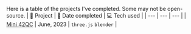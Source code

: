 Here is a table of the projects I've completed. Some may not be open-source.
| 💽 Project | 📅 Date completed | 💻 Tech used |
| --- | --- | --- |
| [Mini 42QC](https://mini42qc.vercel.app/) | June, 2023 | `three.js` `blender` |
